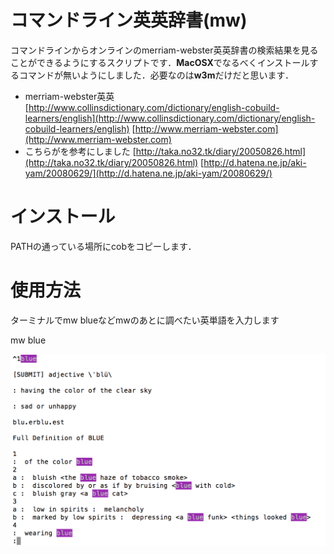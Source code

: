 # コマンドライン英英辞書(mw)

コマンドラインからオンラインのmerriam-webster英英辞書の検索結果を見ることができるようにするスクリプトです．**MacOSX**でなるべくインストールするコマンドが無いようにしました．必要なのは**w3m**だけだと思います．

* merriam-webster英英
[http://www.collinsdictionary.com/dictionary/english-cobuild-learners/english](http://www.collinsdictionary.com/dictionary/english-cobuild-learners/english)
[http://www.merriam-webster.com](http://www.merriam-webster.com)
* こちらがを参考にしました
[http://taka.no32.tk/diary/20050826.html](http://taka.no32.tk/diary/20050826.html)
[http://d.hatena.ne.jp/aki-yam/20080629/](http://d.hatena.ne.jp/aki-yam/20080629/)


# インストール
PATHの通っている場所にcobをコピーします．

# 使用方法
ターミナルでmw blueなどmwのあとに調べたい英単語を入力します

mw blue

![検索結果blue](blue.png)

